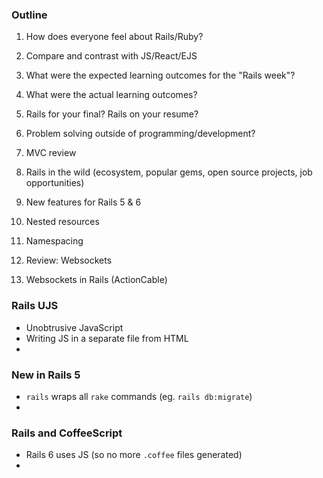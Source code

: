### Outline
1. How does everyone feel about Rails/Ruby?
2. Compare and contrast with JS/React/EJS
3. What were the expected learning outcomes for the "Rails week"?
4. What were the actual learning outcomes?
5. Rails for your final? Rails on your resume?
6. Problem solving outside of programming/development?

7. MVC review

8. Rails in the wild (ecosystem, popular gems, open source projects, job opportunities)
9. New features for Rails 5 & 6
10. Nested resources
11. Namespacing
12. Review: Websockets
13. Websockets in Rails (ActionCable)

### Rails UJS
* Unobtrusive JavaScript
* Writing JS in a separate file from HTML
* 

### New in Rails 5
* `rails` wraps all `rake` commands (eg. `rails db:migrate`)
* 

### Rails and CoffeeScript
* Rails 6 uses JS (so no more `.coffee` files generated)
* 

### 
